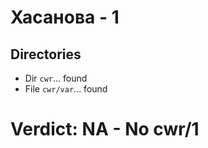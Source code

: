 # Хасанова - 1
## Directories
- Dir `cwr`... found
- File `cwr/var`... found
# Verdict: **NA** - No cwr/1
